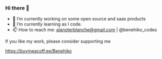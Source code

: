 ### Hi there 👋


- 🔭 I’m currently working on some open source and saas products
- 🌱 I’m currently learning as I code.
- 📫 How to reach me: alanoterblanche@gmail.com | @benehiko_codes

If you like my work, please consider supporting me 

https://buymeacoff.ee/Benehiko
